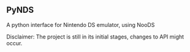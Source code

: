 ## PyNDS
A python interface for Nintendo DS emulator, using NooDS

Disclaimer: The project is still in its initial stages, changes to API might occur.